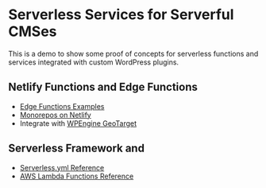 # Serverless Services for Serverful CMSes
This is a demo to show some proof of concepts for serverless functions and services integrated with custom WordPress plugins.

## Netlify Functions and Edge Functions
- [Edge Functions Examples](https://edge-functions-examples.netlify.app/)
- [Monorepos on Netlify](https://docs.netlify.com/configure-builds/monorepos/#recommendations-for-specific-setups)
- Integrate with [WPEngine GeoTarget](https://wordpress.org/plugins/wpengine-geoip/)

## Serverless Framework and 
- [Serverless.yml Reference](https://www.serverless.com/framework/docs/providers/aws/guide/serverless.yml)
- [AWS Lambda Functions Reference](https://www.serverless.com/framework/docs/providers/aws/guide/functions#lambda-function-urls)
